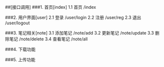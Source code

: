 ##[接口调用]
###1. 首页[index]
    1.1 首页
        /index
    
    
###2. 用户界面[user]
    2.1 登录
        /user/login
    2.2 注册
        /user/reg
    2.3 退出
        /user/logout
    
    
###3. 笔记相关[note]
    3.1 添加笔记
        /note/add
    3.2 更新笔记
        /note/update
    3.3 删除笔记
        /note/delete
    3.4 查看笔记
        /note/all
    
    
###4. 下载功能


###5. 上传功能